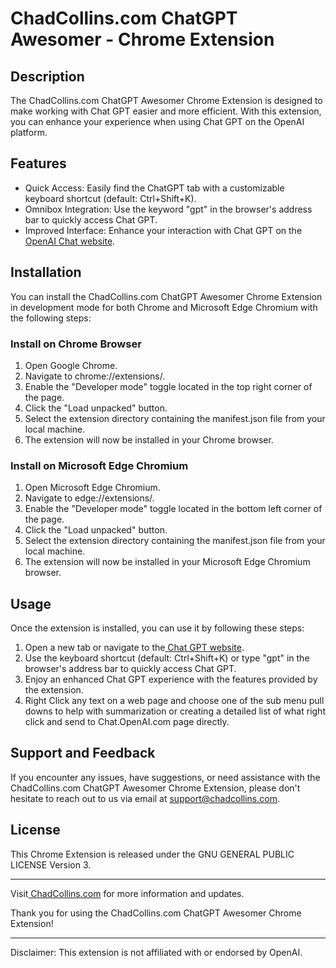 <!-- Output copied to clipboard! -->

<!-----

Yay, no errors, warnings, or alerts!

Conversion time: 0.444 seconds.


Using this Markdown file:

1. Paste this output into your source file.
2. See the notes and action items below regarding this conversion run.
3. Check the rendered output (headings, lists, code blocks, tables) for proper
   formatting and use a linkchecker before you publish this page.

Conversion notes:

* Docs to Markdown version 1.0β34
* Sun Nov 19 2023 13:41:10 GMT-0800 (PST)
* Source doc: Untitled document
----->



# ChadCollins.com ChatGPT Awesomer - Chrome Extension


## Description

The ChadCollins.com ChatGPT Awesomer Chrome Extension is designed to make working with Chat GPT easier and more efficient. With this extension, you can enhance your experience when using Chat GPT on the OpenAI platform.


## Features



* Quick Access: Easily find the ChatGPT tab with a customizable keyboard shortcut (default: Ctrl+Shift+K).
* Omnibox Integration: Use the keyword "gpt" in the browser's address bar to quickly access Chat GPT.
* Improved Interface: Enhance your interaction with Chat GPT on the[ OpenAI Chat website](https://chat.openai.com/).


## Installation

You can install the ChadCollins.com ChatGPT Awesomer Chrome Extension in development mode for both Chrome and Microsoft Edge Chromium with the following steps:


### Install on Chrome Browser



1. Open Google Chrome.
2. Navigate to chrome://extensions/.
3. Enable the "Developer mode" toggle located in the top right corner of the page.
4. Click the "Load unpacked" button.
5. Select the extension directory containing the manifest.json file from your local machine.
6. The extension will now be installed in your Chrome browser.


### Install on Microsoft Edge Chromium



1. Open Microsoft Edge Chromium.
2. Navigate to edge://extensions/.
3. Enable the "Developer mode" toggle located in the bottom left corner of the page.
4. Click the "Load unpacked" button.
5. Select the extension directory containing the manifest.json file from your local machine.
6. The extension will now be installed in your Microsoft Edge Chromium browser.


## Usage

Once the extension is installed, you can use it by following these steps:



1. Open a new tab or navigate to the[ Chat GPT website](https://chat.openai.com/).
2. Use the keyboard shortcut (default: Ctrl+Shift+K) or type "gpt" in the browser's address bar to quickly access Chat GPT.
3. Enjoy an enhanced Chat GPT experience with the features provided by the extension.
4. Right Click any text on a web page and choose one of the sub menu pull downs to help with summarization or creating a detailed list of what right click and send to Chat.OpenAI.com page directly.


## Support and Feedback

If you encounter any issues, have suggestions, or need assistance with the ChadCollins.com ChatGPT Awesomer Chrome Extension, please don't hesitate to reach out to us via email at support@chadcollins.com.


## License

This Chrome Extension is released under the GNU GENERAL PUBLIC  LICENSE Version 3.


---

Visit[ ChadCollins.com](https://chadcollins.com/) for more information and updates.

Thank you for using the ChadCollins.com ChatGPT Awesomer Chrome Extension!


---

Disclaimer: This extension is not affiliated with or endorsed by OpenAI.
